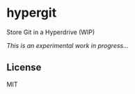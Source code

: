 hypergit
========

Store Git in a Hyperdrive (WIP)

*This is an experimental work in progress...*

## License

MIT
